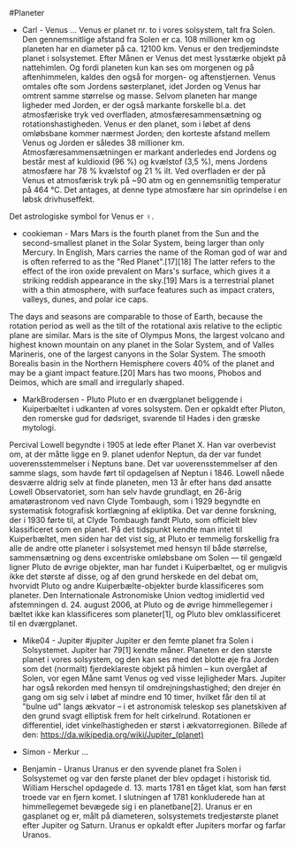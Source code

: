 #Planeter

- Carl - Venus
...
Venus er planet nr. to i vores solsystem, talt fra Solen. Den gennemsnitlige afstand fra Solen er ca. 108 millioner km og planeten har en diameter på ca. 12100 km. Venus er den tredjemindste planet i solsystemet.
Efter Månen er Venus det mest lysstærke objekt på nattehimlen. Og fordi planeten kun kan ses om morgenen og på aftenhimmelen, kaldes den også for morgen- og aftenstjernen.
Venus omtales ofte som Jordens søsterplanet, idet Jorden og Venus har omtrent samme størrelse og masse. Selvom planeten har mange ligheder med Jorden, er der også markante forskelle bl.a. det atmosfæriske tryk ved overfladen, atmosfæresammensætning og rotationshastigheden.
Venus er den planet, som i løbet af dens omløbsbane kommer nærmest Jorden; den korteste afstand mellem Venus og Jorden er således 38 millioner km. Atmosfæresammensætningen er markant anderledes end Jordens og består mest af kuldioxid (96 %) og kvælstof (3,5 %), mens Jordens atmosfære har 78 % kvælstof og 21 % ilt. Ved overfladen er der på Venus et atmosfærisk tryk på ~90 atm og en gennemsnitlig temperatur på 464 °C. Det antages, at denne type atmosfære har sin oprindelse i en løbsk drivhuseffekt.

Det astrologiske symbol for Venus er ♀.
- cookieman - Mars
  Mars is the fourth planet from the Sun and the second-smallest planet in the Solar System, being larger than only Mercury. In English, Mars carries the name of the Roman god of war and is often referred to as the "Red Planet".[17][18] The latter refers to the effect of the iron oxide prevalent on Mars's surface, which gives it a striking reddish appearance in the sky.[19] Mars is a terrestrial planet with a thin atmosphere, with surface features such as impact craters, valleys, dunes, and polar ice caps.

The days and seasons are comparable to those of Earth, because the rotation period as well as the tilt of the rotational axis relative to the ecliptic plane are similar. Mars is the site of Olympus Mons, the largest volcano and highest known mountain on any planet in the Solar System, and of Valles Marineris, one of the largest canyons in the Solar System. The smooth Borealis basin in the Northern Hemisphere covers 40% of the planet and may be a giant impact feature.[20] Mars has two moons, Phobos and Deimos, which are small and irregularly shaped.

- MarkBrodersen - Pluto
 Pluto er en dværgplanet beliggende i Kuiperbæltet i udkanten af vores solsystem. Den er opkaldt efter Pluton, den romerske gud for dødsriget, svarende til Hades i den græske mytologi.

Percival Lowell begyndte i 1905 at lede efter Planet X. Han var overbevist om, at der måtte ligge en 9. planet udenfor Neptun, da der var fundet uoverensstemmelser i Neptuns bane. Det var uoverensstemmelser af den samme slags, som havde ført til opdagelsen af Neptun i 1846. Lowell nåede desværre aldrig selv at finde planeten, men 13 år efter hans død ansatte Lowell Observatoriet, som han selv havde grundlagt, en 26-årig amatørastronom ved navn Clyde Tombaugh, som i 1929 begyndte en systematisk fotografisk kortlægning af ekliptika. Det var denne forskning, der i 1930 førte til, at Clyde Tombaugh fandt Pluto, som officielt blev klassificeret som en planet. På det tidspunkt kendte man intet til Kuiperbæltet, men siden har det vist sig, at Pluto er temmelig forskellig fra alle de andre otte planeter i solsystemet med hensyn til både størrelse, sammensætning og dens excentriske omløbsbane om Solen — til gengæld ligner Pluto de øvrige objekter, man har fundet i Kuiperbæltet, og er muligvis ikke det største af disse, og af den grund herskede en del debat om, hvorvidt Pluto og andre Kuiperbælte-objekter burde klassificeres som planeter. Den Internationale Astronomiske Union vedtog imidlertid ved afstemningen d. 24. august 2006, at Pluto og de øvrige himmellegemer i bæltet ikke kan klassificeres som planeter[1], og Pluto blev omklassificeret til en dværgplanet.

- Mike04 - Jupiter
  #jupiter
  Jupiter er den femte planet fra Solen i Solsystemet. Jupiter har 79[1] kendte måner. Planeten er den største planet i vores solsystem, og den kan ses med det blotte øje fra Jorden som det (normalt) fjerdeklareste objekt på himlen – kun overgået af Solen, vor egen Måne samt Venus og ved visse lejligheder Mars.
  Jupiter har også rekorden med hensyn til omdrejningshastighed; den drejer én gang om sig selv i løbet af mindre end 10 timer, hvilket får den til at "bulne ud" langs ækvator – i et astronomisk teleskop ses planetskiven af den grund svagt elliptisk frem for helt cirkelrund. Rotationen er differentiel, idet vinkelhastigheden er størst i ækvatorregionen.
  Billede af den: https://da.wikipedia.org/wiki/Jupiter_(planet)

- Simon - Merkur
  ...

- Benjamin - Uranus
  Uranus er den syvende planet fra Solen i Solsystemet og var den første planet der blev opdaget i historisk tid. William Herschel opdagede d. 13. marts 1781 en tåget klat, som han først troede var en fjern komet. I slutningen af 1781 konkluderede han at himmellegemet bevægede sig i en planetbane[2]. Uranus er en gasplanet og er, målt på diameteren, solsystemets tredjestørste planet efter Jupiter og Saturn. Uranus er opkaldt efter Jupiters morfar og farfar Uranos.
